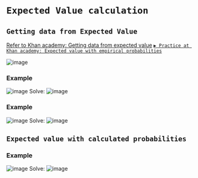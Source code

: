 # `Expected Value calculation`

## `Getting data from Expected Value`
[Refer to Khan academy: Getting data from expected value](https://www.khanacademy.org/math/statistics-probability/random-variables-stats-library/modal/v/empirical-data-expected-value)
[`▶︎ Practice at Khan academy: Expected value with empirical probabilities`](https://www.khanacademy.org/math/statistics-probability/random-variables-stats-library/modal/e/expected-value-with-empirical-probabilities)

![image](https://user-images.githubusercontent.com/14041622/44713196-38160500-aae5-11e8-95b4-15f7970c18fa.png)


### Example
![image](https://user-images.githubusercontent.com/14041622/44713181-27658f00-aae5-11e8-8b09-2b787df43d03.png)
Solve:
![image](https://user-images.githubusercontent.com/14041622/44713235-4f54f280-aae5-11e8-8c07-37f20a65edb6.png)


### Example
![image](https://user-images.githubusercontent.com/14041622/44717823-b1672500-aaf0-11e8-90a9-0c8073d2268b.png)
Solve:
![image](https://user-images.githubusercontent.com/14041622/44717961-20447e00-aaf1-11e8-898f-531a26a046df.png)


## `Expected value with calculated probabilities`

### Example
![image](https://user-images.githubusercontent.com/14041622/44769188-58ea6300-ab96-11e8-9a88-ea08ff2b9c99.png)
Solve:
![image](https://user-images.githubusercontent.com/14041622/44769234-8d5e1f00-ab96-11e8-814c-9187c4a4c605.png)
